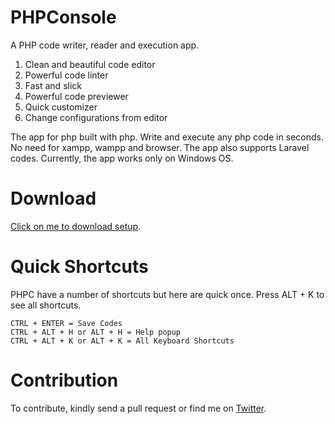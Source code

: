 # PHPConsole
A PHP code writer, reader and execution app.

<ol>
  <li>Clean and beautiful code editor</li>
  <li>Powerful code linter</li>
  <li>Fast and slick</li>
  <li>Powerful code previewer</li>
  <li>Quick customizer</li>
  <li>Change configurations from editor</li>
</ol>

The app for php built with php. Write and execute any php code in seconds. No need for xampp, wampp and browser. The app also supports Laravel codes. Currently, the app works only on Windows OS.

# Download
<a href="https://www.dropbox.com/sh/btptkggo0co3ciu/AABjNBXt9mFVA2D6DquPMD5ia?dl=0&preview=PHPCSetup.zip">Click on me to download setup</a>.

# Quick Shortcuts
PHPC have a number of shortcuts but here are quick once. Press ALT + K to see all shortcuts.
```vim
CTRL + ENTER = Save Codes
CTRL + ALT + H or ALT + H = Help popup
CTRL + ALT + K or ALT + K = All Keyboard Shortcuts
```

# Contribution
To contribute, kindly send a pull request or find me on <a href="https://twitter.com/josiahoyahaya">Twitter</a>.
